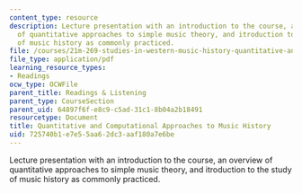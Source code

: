 ```yaml
---
content_type: resource
description: Lecture presentation with an introduction to the course, an overview
  of quantitative approaches to simple music theory, and itroduction to the study
  of music history as commonly practiced.
file: /courses/21m-269-studies-in-western-music-history-quantitative-and-computational-approaches-to-music-history-spring-2012/725740b1e7e55aa62dc3aaf180a7e6be_MIT21M_269S12_lec01.pdf
file_type: application/pdf
learning_resource_types:
- Readings
ocw_type: OCWFile
parent_title: Readings & Listening
parent_type: CourseSection
parent_uid: 64897f6f-e8c9-c5ad-31c1-8b04a2b18491
resourcetype: Document
title: Quantitative and Computational Approaches to Music History
uid: 725740b1-e7e5-5aa6-2dc3-aaf180a7e6be
---
```

Lecture presentation with an introduction to the course, an overview of quantitative approaches to simple music theory, and itroduction to the study of music history as commonly practiced.

